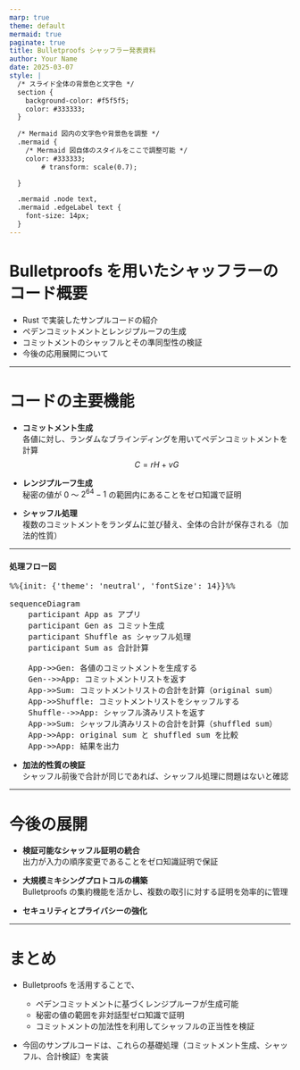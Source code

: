 ```yaml
---
marp: true
theme: default
mermaid: true
paginate: true
title: Bulletproofs シャッフラー発表資料
author: Your Name
date: 2025-03-07
style: |
  /* スライド全体の背景色と文字色 */
  section {
    background-color: #f5f5f5;
    color: #333333;
  }
  
  /* Mermaid 図内の文字色や背景色を調整 */
  .mermaid {
    /* Mermaid 図自体のスタイルをここで調整可能 */
    color: #333333;
        # transform: scale(0.7);

  }

  .mermaid .node text,
  .mermaid .edgeLabel text {
    font-size: 14px;
  }
---
```



# Bulletproofs を用いたシャッフラーのコード概要

- Rust で実装したサンプルコードの紹介  
- ペデンコミットメントとレンジプルーフの生成  
- コミットメントのシャッフルとその準同型性の検証  
- 今後の応用展開について


---

# コードの主要機能

- **コミットメント生成**  
  各値に対し、ランダムなブラインディングを用いてペデンコミットメントを計算  
  $$
  C = rH + vG
  $$

- **レンジプルーフ生成**  
  秘密の値が 0 ～ $2^{64}-1$ の範囲内にあることをゼロ知識で証明

- **シャッフル処理**  
  複数のコミットメントをランダムに並び替え、全体の合計が保存される（加法的性質）

---


#### 処理フロー図

<pre class="mermaid">
%%{init: {'theme': 'neutral', 'fontSize': 14}}%%

sequenceDiagram
    participant App as アプリ
    participant Gen as コミット生成
    participant Shuffle as シャッフル処理
    participant Sum as 合計計算

    App->>Gen: 各値のコミットメントを生成する
    Gen-->>App: コミットメントリストを返す
    App->>Sum: コミットメントリストの合計を計算（original sum）
    App->>Shuffle: コミットメントリストをシャッフルする
    Shuffle-->>App: シャッフル済みリストを返す
    App->>Sum: シャッフル済みリストの合計を計算（shuffled sum）
    App->>App: original sum と shuffled sum を比較
    App->>App: 結果を出力
</pre>


- **加法的性質の検証**  
  シャッフル前後で合計が同じであれば、シャッフル処理に問題はないと確認

---

# 今後の展開

- **検証可能なシャッフル証明の統合**  
  出力が入力の順序変更であることをゼロ知識証明で保証

- **大規模ミキシングプロトコルの構築**  
  Bulletproofs の集約機能を活かし、複数の取引に対する証明を効率的に管理

- **セキュリティとプライバシーの強化**

---

# まとめ

- Bulletproofs を活用することで、  
  - ペデンコミットメントに基づくレンジプルーフが生成可能  
  - 秘密の値の範囲を非対話型ゼロ知識で証明  
  - コミットメントの加法性を利用してシャッフルの正当性を検証

- 今回のサンプルコードは、これらの基礎処理（コミットメント生成、シャッフル、合計検証）を実装





<!-- 以下、Mermaid図のレンダリングを有効にするためのスクリプト 
<script type="module">
  import mermaid from 'https://cdn.jsdelivr.net/npm/mermaid@10/dist/mermaid.esm.min.mjs';
  mermaid.initialize({ startOnLoad: true });
  // VS CodeのMarkdownプレビュー更新時に再描画を促す
  window.addEventListener('vscode.markdown.updateContent', () => { mermaid.init(); });
</script>
-->